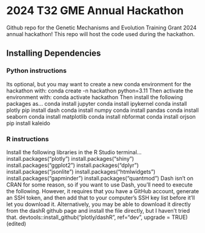 # 2024 T32 GME Annual Hackathon

Github repo for the Genetic Mechanisms and Evolution Training Grant 2024 annual hackathon! This repo will host the code used during the hackathon.

## Installing Dependencies

### Python instructions
Its optional, but you may want to create a new conda environment for the hackathon with:
conda create -n hackathon python=3.11
Then activate the environment with:
conda activate hackathon
Then install the following packages as…
conda install jupyter
conda install ipykernel
conda install plotly
pip install dash
conda install numpy
conda install pandas
conda install seaborn
conda install matplotlib
conda install nbformat
conda install orjson
pip install kaleido


### R instructions
Install the following libraries in the R Studio terminal…
install.packages(“plotly”)
install.packages(“shiny”)
install.packages(“ggplot2”)
install.packages(“dplyr”)
install.packages(“jsonlite”)
install.packages(“htmlwidgets”)
install.packages(“gapminder”)
install.packages(“quantmod”)
Dash isn’t on CRAN for some reason, so if you want to use Dash, you’ll need to execute the following. However, it requires that you have a GitHub account, generate an SSH token, and then add that to your computer’s SSH key list before it’ll let you download it. Alternatively, you may be able to download it directly from the dashR github page and install the file directly, but I haven’t tried that.
devtools::install_github(“plotly/dashR”, ref=“dev”, upgrade = TRUE) (edited) 



